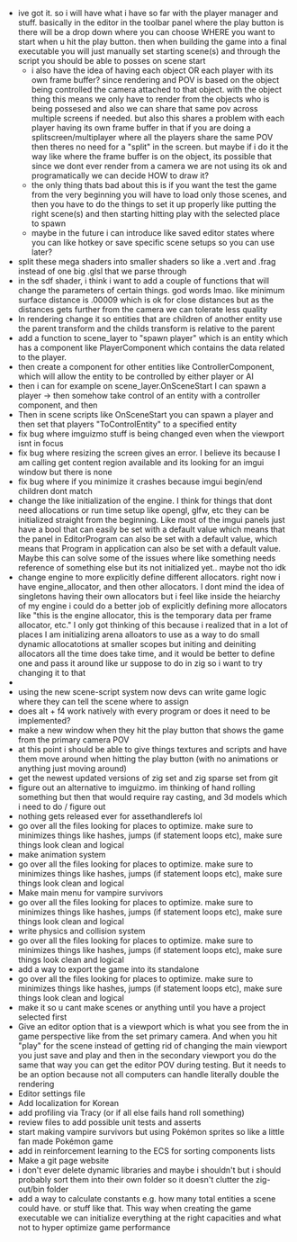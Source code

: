 - ive got it. so i will have what i have so far with the player manager and stuff. basically in the editor in the toolbar panel where the play button is there will be a drop down where you can choose WHERE you want to start when u hit the play button. then when building the game into a final executable you will just manually set starting scene(s) and through the script you should be able to posses on scene start
	- i also have the idea of having each object OR each player with its own frame buffer? since rendering and POV is based on the object being controlled the camera attached to that object. with the object thing this means we only have to render from the objects who is being possesed and also we can share that same pov across multiple screens if needed. but also this shares a problem with each player having its own frame buffer in that if you are doing a splitscreen/multiplayer where all the players share the same POV then theres no need for a "split" in the screen. but maybe if i do it the way like where the frame buffer is on the object, its possible that since we dont ever render from a camera we are not using its ok and programatically we can decide HOW to draw it?
	- the only thing thats bad about this is if you want the test the game from the very beginning you will have to load only those scenes, and then you have to do the things to set it up properly like putting the right scene(s) and then starting hitting play with the selected place to spawn
	- maybe in the future i can introduce like saved editor states where you can like hotkey or save specific scene setups so you can use later?
- split these mega shaders into smaller shaders so like a .vert and .frag instead of one big .glsl that we parse through
- in the sdf shader, i think i want to add a couple of functions that will change the parameters of certain things. god words lmao. like minimum surface distance is .00009 which is ok for close distances but as the distances gets further from the camera we can tolerate less quality 
- In rendering change it so entities that are children of another entity use the parent transform and the childs transform is relative to the parent
- add a function to scene_layer to "spawn player" which is an entity which has a component like PlayerComponent which contains the data related to the player. 
- then create a component for other entities like ControllerComponent, which will allow the entity to be controlled by either player or AI
- then i can for example on scene_layer.OnSceneStart I can spawn a player -> then somehow take control of an entity with a controller component, and then 
- Then in scene scripts like OnSceneStart you can spawn a player and then set that players "ToControlEntity" to a specified entity
- fix bug where imguizmo stuff is being changed even when the viewport isnt in focus
- fix bug where resizing the screen gives an error. I believe its because I am calling get content region available and its looking for an imgui window but there is none
- fix bug where if you minimize it crashes because imgui begin/end children dont match
- change the like initialization of the engine. I think for things that dont need allocations or run time setup like opengl, glfw, etc they can be initialized straight from the beginning. Like most of the imgui panels just have a bool that can easily be set with a default value which means that the panel in EditorProgram can also be set with a default value, which means that Program in application can also be set with a default value. Maybe this can solve some of the issues where like something needs reference of something else but its not initialized yet.. maybe not tho idk
- change engine to more explicitly define different allocators. right now i have engine_allocator, and then other allocators. I dont mind the idea of singletons having their own allocators but i feel like inside the heiarchy of my engine i could do a better job of explicitly defining more allocators like "this is the engine allocator, this is the temporary data  per frame allocator, etc." I only got thinking of this because i realized that in a lot of places I am initializing arena alloators to use as a way to do small dynamic allocatotions at smaller scopes but initing and deiniting allocators all the time does take time, and it would be better to define one and pass it around like ur suppose to do in zig so i want to try changing it to that
- 
- using the new scene-script system now devs can write game logic where they can tell the scene where to assign 
- does alt + f4 work natively with every program or does it need to be implemented?
- make a new window when they hit the play button that shows the game from the primary camera POV 
- at this point i should be able to give things textures and scripts and have them move around when hitting the play button (with no animations or anything just moving around)
- get the newest updated versions of zig set and zig sparse set from git
- figure out an alternative to imguizmo. im thinking of hand rolling something but then that would require ray casting, and 3d models which i need to do / figure out
- nothing gets released ever for assethandlerefs lol
- go over all the files looking for places to optimize. make sure to minimizes things like hashes, jumps (if statement loops etc), make sure things look clean and logical
- make animation system
- go over all the files looking for places to optimize. make sure to minimizes things like hashes, jumps (if statement loops etc), make sure things look clean and logical
- Make main menu for vampire survivors 
- go over all the files looking for places to optimize. make sure to minimizes things like hashes, jumps (if statement loops etc), make sure things look clean and logical
- write physics and collision system
- go over all the files looking for places to optimize. make sure to minimizes things like hashes, jumps (if statement loops etc), make sure things look clean and logical
- add a way to export the game into its standalone
- go over all the files looking for places to optimize. make sure to minimizes things like hashes, jumps (if statement loops etc), make sure things look clean and logical
- make it so u cant make scenes or anything until you have a project selected first
- Give an editor option that is a viewport which is what you see from the in game perspective like from the set primary camera. And when you hit "play" for the scene instead of getting rid of changing the main viewport you just save and play and then in the secondary viewport you do the same that way you can get the editor POV during testing. But it needs to be an option because not all computers can handle literally double the rendering
- Editor settings file
- Add localization for Korean
- add profiling via Tracy (or if all else fails hand roll something)
- review files to add possible unit tests and asserts
- start making vampire survivors but using Pokémon sprites so like a little fan made Pokémon game
- add in reinforcement learning to the ECS for sorting components lists
- Make a git page website
- i don't ever delete dynamic libraries and maybe i shouldn't but i should probably sort them into their own folder so it doesn't clutter the zig-out/bin folder
- add a way to calculate constants e.g. how many total entities a scene could have. or stuff like that. This way when creating the game executable we can initialize everything at the right capacities and what not to hyper optimize game performance